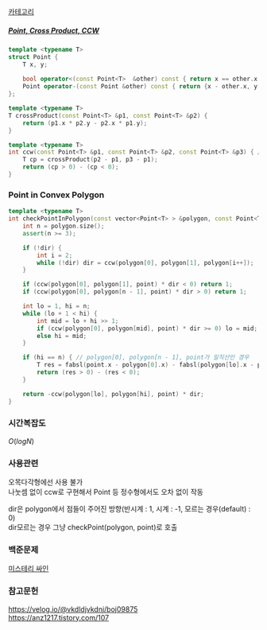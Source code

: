 [카테고리](/README.md)
##### [Point, Cross Product, CCW](/기하학/Cross%20Product,%20CCW.md)
```cpp
template <typename T>
struct Point {
    T x, y;
    
    bool operator<(const Point<T>  &other) const { return x == other.x ? y < other.y : x < other.x; }
    Point operator-(const Point &other) const { return {x - other.x, y - other.y}; }
};

template <typename T>
T crossProduct(const Point<T> &p1, const Point<T> &p2) {
    return (p1.x * p2.y - p2.x * p1.y);
}

template <typename T>
int ccw(const Point<T> &p1, const Point<T> &p2, const Point<T> &p3) { // -1 : 시계, 0 : 일직선, 1 : 반시계
    T cp = crossProduct(p2 - p1, p3 - p1);
    return (cp > 0) - (cp < 0);
}
```
### Point in Convex Polygon
```cpp
template <typename T>
int checkPointInPolygon(const vector<Point<T> > &polygon, const Point<T> &point, int dir=0) { // -1 : 내부, 0 : 경계, 1 : 외부
    int n = polygon.size();
    assert(n >= 3);

    if (!dir) {
        int i = 2;
        while (!dir) dir = ccw(polygon[0], polygon[1], polygon[i++]);
    }

    if (ccw(polygon[0], polygon[1], point) * dir < 0) return 1;
    if (ccw(polygon[0], polygon[n - 1], point) * dir > 0) return 1;

    int lo = 1, hi = n;
    while (lo + 1 < hi) {
        int mid = lo + hi >> 1;
        if (ccw(polygon[0], polygon[mid], point) * dir >= 0) lo = mid;
        else hi = mid;
    }

    if (hi == n) { // polygon[0], polygon[n - 1], point가 일직선인 경우
        T res = fabsl(point.x - polygon[0].x) - fabsl(polygon[lo].x - polygon[0].x);
        return (res > 0) - (res < 0);
    }

    return -ccw(polygon[lo], polygon[hi], point) * dir;
}
```
### 시간복잡도 
$O(logN)$   

### 사용관련
오목다각형에선 사용 불가   
나눗셈 없이 ccw로 구현해서 Point<int> 등 정수형에서도 오차 없이 작동

dir은 polygon에서 점들이 주어진 방향(반시계 : 1, 시계 : -1, 모르는 경우(default) : 0)   
dir모르는 경우 그냥 checkPoint(polygon, point)로 호출   

### 백준문제
[미스테리 싸인](https://www.acmicpc.net/problem/20670)

### 참고문헌
https://velog.io/@vkdldjvkdnj/boj09875   
https://anz1217.tistory.com/107